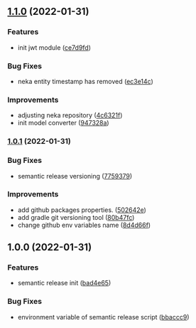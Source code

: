 ## [1.1.0](https://github.com/kutay-celebi/neka-starter/compare/1.0.1...1.1.0) (2022-01-31)


### Features

* init jwt module ([ce7d9fd](https://github.com/kutay-celebi/neka-starter/commit/ce7d9fdf82707f3763d4796fd533dcb7fd05aa79))


### Bug Fixes

* neka entity timestamp has removed ([ec3e14c](https://github.com/kutay-celebi/neka-starter/commit/ec3e14ce9fe774138ab37a14b4401cb09ae9e217))


### Improvements

* adjusting neka repository ([4c6321f](https://github.com/kutay-celebi/neka-starter/commit/4c6321f0d9290f44cf27046b50be9d6862a065a0))
* init model converter ([947328a](https://github.com/kutay-celebi/neka-starter/commit/947328a994983bea70a43e1638af207220ee817f))

### [1.0.1](https://github.com/kutay-celebi/neka-starter/compare/v1.0.0...1.0.1) (2022-01-31)


### Bug Fixes

* semantic release versioning ([7759379](https://github.com/kutay-celebi/neka-starter/commit/7759379e0cb3e7e56017c95186af10ce71471b3c))


### Improvements

* add github packages properties. ([502642e](https://github.com/kutay-celebi/neka-starter/commit/502642e92e34acf7b5dba6f38b2d52a1e84551b0))
* add gradle git versioning tool ([80b47fc](https://github.com/kutay-celebi/neka-starter/commit/80b47fc8a6b39dd149158b6270aa810bd85cae4d))
* change github env variables name ([8d4d66f](https://github.com/kutay-celebi/neka-starter/commit/8d4d66f7523026026d95f1ef9bee8adf155dd287))

## 1.0.0 (2022-01-31)


### Features

* semantic release init ([bad4e65](https://github.com/kutay-celebi/neka-starter/commit/bad4e652b628bca807d084eab5b7d212e4135a52))


### Bug Fixes

* environment variable of semantic release script ([bbaccc9](https://github.com/kutay-celebi/neka-starter/commit/bbaccc980cc453cf293129cd9c78283b1f6ba0f3))
